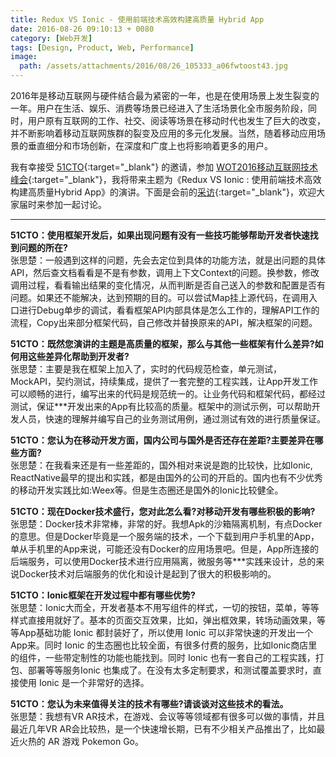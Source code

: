 ```yaml
---
title: Redux VS Ionic - 使用前端技术高效构建高质量 Hybrid App
date: 2016-08-26 09:10:13 + 0080
category: [Web开发]
tags: [Design, Product, Web, Performance]
image:
  path: /assets/attachments/2016/08/26_105333_a06fwtoost43.jpg
---
```


2016年是移动互联网与硬件结合最为紧密的一年，也是在使用场景上发生裂变的一年。用户在生活、娱乐、消费等场景已经进入了生活场景化全市服务阶段，同时，用户原有互联网的工作、社交、阅读等场景在移动时代也发生了巨大的改变，并不断影响着移动互联网族群的裂变及应用的多元化发展。当然，随着移动应用场景的垂直细分和市场创新，在深度和广度上也将影响着更多的用户。

我有幸接受 [51CTO](https://server.51cto.com/){:target="_blank"} 的邀请，参加 [WOT2016移动互联网技术峰会](https://wot.51cto.com/2016mobile/){:target="_blank"}，我将带来主题为《Redux VS Ionic : 使用前端技术高效构建高质量Hybrid App》的演讲。下面是会前的[采访](https://server.51cto.com/article/516250.html){:target="_blank"}，欢迎大家届时来参加一起讨论。

---

**51CTO：使用框架开发后，如果出现问题有没有一些技巧能够帮助开发者快速找到问题的所在?**       
张思楚：一般遇到这样的问题，先会去定位到具体的功能方法，就是出问题的具体API，然后查文档看看是不是有参数，调用上下文Context的问题。换参数，修改调用过程，看看输出结果的变化情况，从而判断是否自己送入的参数和配置是否有问题。如果还不能解决，达到预期的目的。可以尝试Map挂上源代码，在调用入口进行Debug单步的调试，看看框架API内部具体是怎么工作的，理解API工作的流程，Copy出来部分框架代码，自己修改并替换原来的API，解决框架的问题。


**51CTO：既然您演讲的主题是高质量的框架，那么与其他一些框架有什么差异?如何用这些差异化帮助到开发者?**       
张思楚：主要是我在框架上加入了，实时的代码规范检查，单元测试，MockAPI，契约测试，持续集成，提供了一套完整的工程实践，让App开发工作可以顺畅的进行，编写出来的代码是规范统一的。让业务代码和框架代码，都经过测试，保证***开发出来的App有比较高的质量。框架中的测试示例，可以帮助开发人员，快速的理解并编写自己的业务测试用例，通过测试有效的进行质量保证。

**51CTO：您认为在移动开发方面，国内公司与国外是否还存在差距?主要差异在哪些方面?**       
张思楚：在我看来还是有一些差距的，国外相对来说是跑的比较快，比如Ionic, ReactNative最早的提出和实践，都是由国外的公司的开启的。国内也有不少优秀的移动开发实践比如:Weex等。但是生态圈还是国外的Ionic比较健全。

**51CTO：现在Docker技术盛行，您对此怎么看?对移动开发有哪些积极的影响?**       
张思楚：Docker技术非常棒，非常的好。我想Apk的沙箱隔离机制，有点Docker的意思。但是Docker毕竟是一个服务端的技术，一个下载到用户手机里的App，单从手机里的App来说，可能还没有Docker的应用场景吧。但是，App所连接的后端服务，可以使用Docker技术进行应用隔离，微服务等***实践来设计，总的来说Docker技术对后端服务的优化和设计是起到了很大的积极影响的。

**51CTO：Ionic框架在开发过程中都有哪些优势?**       
张思楚：Ionic大而全，开发者基本不用写组件的样式，一切的按钮，菜单，等等样式直接用就好了。基本的页面交互效果，比如，弹出框效果，转场动画效果，等等App基础功能 Ionic 都封装好了，所以使用 Ionic 可以非常快速的开发出一个App来。同时 Ionic 的生态圈也比较全面，有很多付费的服务，比如Ionic商店里的组件，一些带定制性的功能也能找到。同时 Ionic 也有一套自己的工程实践，打包、部署等等服务Ionic 也集成了。在没有太多定制要求，和测试覆盖要求时，直接使用 Ionic 是一个非常好的选择。

**51CTO：您认为未来值得关注的技术有哪些?请谈谈对这些技术的看法。**       
张思楚：我想有VR AR技术，在游戏、会议等等领域都有很多可以做的事情，并且最近几年VR AR会比较热，是一个快速增长期，已有不少相关产品推出了，比如最近火热的 AR 游戏 Pokemon Go。

